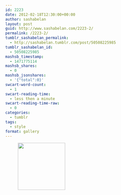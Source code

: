 ```yaml
---
id: 2223
date: 2012-02-18T12:30:00+00:00
author: sashabelan
layout: post
guid: http://www.sashabelan.com/2223-2/
permalink: /2223-2/
tumblr_sashabelan_permalink:
  - http://sashabelan.tumblr.com/post/50508225985
tumblr_sashabelan_id:
  - 50508225985
mashsb_timestamp:
  - 1471775114
mashsb_shares:
  - 0
mashsb_jsonshares:
  - '{"total":0}'
swcart-word-count:
  - 1
swcart-reading-time:
  - less then a minute
swcart-reading-time-raw:
  - 0
categories:
  - tumblr
tags:
  - style
format: gallery
---
```

<div id='gallery-150' class='gallery galleryid-2223 gallery-columns-3 gallery-size-thumbnail'>
  <figure class='gallery-item'> 
  
  <div class='gallery-icon portrait'>
    <a href='http://www.sashabelan.ru/2223-2/attachment/2224/'><img width="150" height="150" src="http://www.sashabelan.ru/wp-content/uploads/2012/02/tumblr_mmuqjaPIjk1qarj97o1_1280-150x150.jpg" class="attachment-thumbnail size-thumbnail" alt="" /></a>
  </div></figure>
</div>